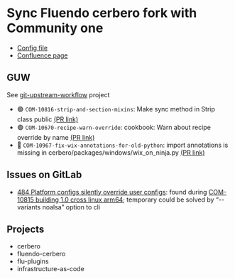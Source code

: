 # Sync Fluendo cerbero fork with Community one

* [Config file](./fluendo-cerbero.toml)
* [Confluence page](https://fluendo.atlassian.net/wiki/spaces/ENG/pages/3957686326/Sync+Fluendo+cerbero+fork+with+Community+one)

## GUW

See [git-upstream-workflow](https://github.com/fluendo/git-upstream-workflow) project

* 🟢 `COM-10816-strip-and-section-mixins`: Make sync method in Strip class public [(PR link)](https://gitlab.freedesktop.org/gstreamer/cerbero/-/merge_requests/1521)
* 🟢 `COM-10670-recipe-warn-override`: cookbook: Warn about recipe override by name [(PR link)](https://gitlab.freedesktop.org/gstreamer/cerbero/-/merge_requests/1497)
* 🔄 `COM-10967-fix-wix-annotations-for-old-python`: import annotations is missing in cerbero/packages/windows/wix_on_ninja.py [(PR link)](https://gitlab.freedesktop.org/gstreamer/cerbero/-/merge_requests/1536)

## Issues on GitLab

* [484 Platform configs silently override user configs](https://gitlab.freedesktop.org/gstreamer/cerbero/-/issues/484):
    found during [COM-10815 building 1.0 cross linux arm64](https://fluendo.atlassian.net/browse/COM-10815);
    temporary could be solved by “--variants noalsa” option to cli

## Projects

* cerbero
* fluendo-cerbero
* flu-plugins
* infrastructure-as-code
